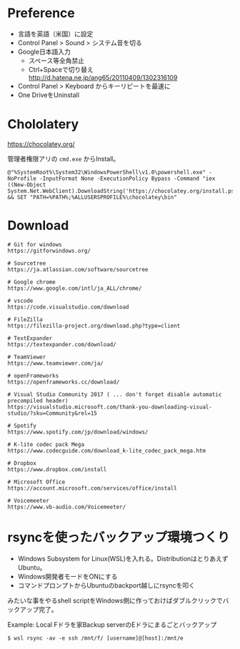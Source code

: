 # Preference
- 言語を英語（米国）に設定
- Control Panel > Sound > システム音を切る
- Google日本語入力
    - スペース等全角禁止
    - Ctrl+Spaceで切り替え http://d.hatena.ne.jp/ang65/20110409/1302316109
- Control Panel > Keyboard からキーリピートを最速に
- One DriveをUninstall


# Chololatery
https://chocolatey.org/

管理者権限アリの `cmd.exe` からInstall。

```
@"%SystemRoot%\System32\WindowsPowerShell\v1.0\powershell.exe" -NoProfile -InputFormat None -ExecutionPolicy Bypass -Command "iex ((New-Object System.Net.WebClient).DownloadString('https://chocolatey.org/install.ps1'))" && SET "PATH=%PATH%;%ALLUSERSPROFILE%\chocolatey\bin"
```


# Download
```
# Git for windows
https://gitforwindows.org/

# Sourcetree
https://ja.atlassian.com/software/sourcetree

# Google chrome
https://www.google.com/intl/ja_ALL/chrome/

# vscode
https://code.visualstudio.com/download

# FileZilla
https://filezilla-project.org/download.php?type=client

# TextExpander
https://textexpander.com/download/

# TeamViewer
https://www.teamviewer.com/ja/

# openFrameworks
https://openframeworks.cc/download/

# Visual Studio Community 2017 ( ... don't forget disable automatic precompiled header)
https://visualstudio.microsoft.com/thank-you-downloading-visual-studio/?sku=Community&rel=15

# Spotify
https://www.spotify.com/jp/download/windows/

# K-lite codec pack Mega
https://www.codecguide.com/download_k-lite_codec_pack_mega.htm

# Dropbox
https://www.dropbox.com/install

# Microsoft Office
https://account.microsoft.com/services/office/install

# Voicemeeter
https://www.vb-audio.com/Voicemeeter/

```


# rsyncを使ったバックアップ環境つくり

- Windows Subsystem for Linux(WSL)を入れる。DistributionはとりあえずUbuntu。
- Windows開発者モードをONにする
- コマンドプロンプトからUbuntuのbackport越しにrsyncを叩く

みたいな事をやるshell scriptをWindows側に作っておけばダブルクリックでバックアップ完了。

Example: Local Fドラを家Backup serverのEドラにまるごとバックアップ

`$ wsl rsync -av -e ssh /mnt/f/ [username]@[host]:/mnt/e`